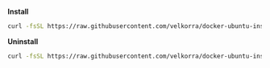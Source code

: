 **Install**
```bash
curl -fsSL https://raw.githubusercontent.com/velkorra/docker-ubuntu-install/refs/heads/main/docker-install.sh | bash
```

**Uninstall**
```bash
curl -fsSL https://raw.githubusercontent.com/velkorra/docker-ubuntu-install/refs/heads/main/docker-uninstall.sh | bash
```

